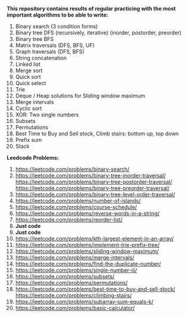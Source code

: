 **This repository contains results of regular practicing with the most important algorithms to be able to write:**
1. Binary search (3 condition forms)
2. Binary tree DFS (recursively, iterative) (inorder, postorder, preorder)
3. Binary tree BFS
4. Matrix traversals (DFS, BFS, UF)
5. Graph traversals (DFS, BFS)
6. String concatenation
7. Linked list
8. Merge sort
9. Quick sort
10. Quick select
11. Trie
12. Deque / Heap solutions for Sliding window maximum
13. Merge intervals
14. Cyclic sort
15. XOR: Two single numbers
16. Subsets
17. Permutations
18. Best Time to Buy and Sell stock, Climb stairs: bottom up, top down
19. Prefix sum
20. Stack

**Leedcode Problems:**

1. https://leetcode.com/problems/binary-search/
2. https://leetcode.com/problems/binary-tree-inorder-traversal/
   https://leetcode.com/problems/binary-tree-postorder-traversal/
   https://leetcode.com/problems/binary-tree-preorder-traversal/
3. https://leetcode.com/problems/binary-tree-level-order-traversal/
4. https://leetcode.com/problems/number-of-islands/
5. https://leetcode.com/problems/course-schedule/
6. https://leetcode.com/problems/reverse-words-in-a-string/
7. https://leetcode.com/problems/reorder-list/
8. **Just code**
9. **Just code**
10. https://leetcode.com/problems/kth-largest-element-in-an-array/
11. https://leetcode.com/problems/implement-trie-prefix-tree/
12. https://leetcode.com/problems/sliding-window-maximum/
13. https://leetcode.com/problems/merge-intervals/
14. https://leetcode.com/problems/find-the-duplicate-number/
15. https://leetcode.com/problems/single-number-iii/
16. https://leetcode.com/problems/subsets/
17. https://leetcode.com/problems/permutations/
18. https://leetcode.com/problems/best-time-to-buy-and-sell-stock/
    https://leetcode.com/problems/climbing-stairs/
19. https://leetcode.com/problems/subarray-sum-equals-k/
20. https://leetcode.com/problems/basic-calculator/
